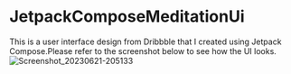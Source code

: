 # JetpackComposeMeditationUi
This is a user interface design from Dribbble that I created using Jetpack Compose.Please refer to the screenshot below to see how the UI looks.
![Screenshot_20230621-205133](https://github.com/Kimani-dev931/JetpackComposeMeditationUi/assets/77829096/dd7218b7-f1d0-4f47-afa2-c8398ada0eb6)

